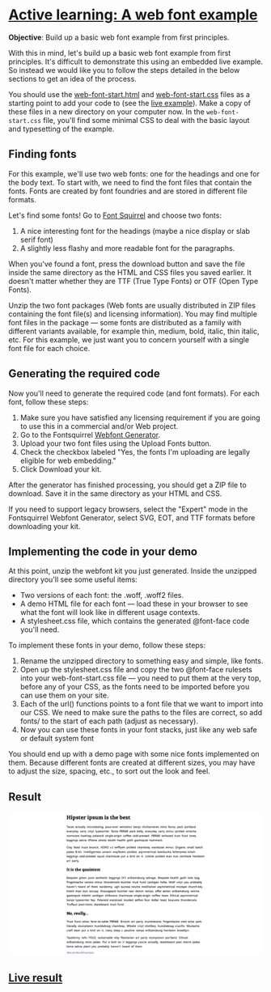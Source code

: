 # [Active learning: A web font example](https://developer.mozilla.org/en-US/docs/Learn/CSS/Styling_text/Web_fonts#active_learning_a_web_font_example)

__Objective__: Build up a basic web font example from first principles.

With this in mind, let's build up a basic web font example from first principles. It's difficult to demonstrate this using an embedded live example. So instead we would like you to follow the steps detailed in the below sections to get an idea of the process.

You should use the [web-font-start.html](https://github.com/mdn/learning-area/blob/main/css/styling-text/web-fonts/web-font-start.html) and [web-font-start.css](https://github.com/mdn/learning-area/blob/main/css/styling-text/web-fonts/web-font-start.css) files as a starting point to add your code to (see the [live example](https://mdn.github.io/learning-area/css/styling-text/web-fonts/web-font-start.html)). Make a copy of these files in a new directory on your computer now. In the `web-font-start.css` file, you'll find some minimal CSS to deal with the basic layout and typesetting of the example.

## Finding fonts

For this example, we'll use two web fonts: one for the headings and one for the body text. To start with, we need to find the font files that contain the fonts. Fonts are created by font foundries and are stored in different file formats.

Let's find some fonts! Go to [Font Squirrel](https://www.fontsquirrel.com/) and choose two fonts:

1. A nice interesting font for the headings (maybe a nice display or slab serif font)
2. A slightly less flashy and more readable font for the paragraphs.

When you've found a font, press the download button and save the file inside the same directory as the HTML and CSS files you saved earlier. It doesn't matter whether they are TTF (True Type Fonts) or OTF (Open Type Fonts).

Unzip the two font packages (Web fonts are usually distributed in ZIP files containing the font file(s) and licensing information). You may find multiple font files in the package — some fonts are distributed as a family with different variants available, for example thin, medium, bold, italic, thin italic, etc. For this example, we just want you to concern yourself with a single font file for each choice.

## Generating the required code

Now you'll need to generate the required code (and font formats). For each font, follow these steps:

1. Make sure you have satisfied any licensing requirement if you are going to use this in a commercial and/or Web project.
2. Go to the Fontsquirrel [Webfont Generator](https://www.fontsquirrel.com/tools/webfont-generator).
3. Upload your two font files using the Upload Fonts button.
4. Check the checkbox labeled "Yes, the fonts I'm uploading are legally eligible for web embedding."
5. Click Download your kit.

After the generator has finished processing, you should get a ZIP file to download. Save it in the same directory as your HTML and CSS.

If you need to support legacy browsers, select the "Expert" mode in the Fontsquirrel Webfont Generator, select SVG, EOT, and TTF formats before downloading your kit.

## Implementing the code in your demo

At this point, unzip the webfont kit you just generated. Inside the unzipped directory you'll see some useful items:

* Two versions of each font: the .woff, .woff2 files.
* A demo HTML file for each font — load these in your browser to see what the font will look like in different usage contexts.
* A stylesheet.css file, which contains the generated @font-face code you'll need.

To implement these fonts in your demo, follow these steps:

1. Rename the unzipped directory to something easy and simple, like fonts.
2. Open up the stylesheet.css file and copy the two @font-face rulesets into your web-font-start.css file — you need to put them at the very top, before any of your CSS, as the fonts need to be imported before you can use them on your site.
3. Each of the url() functions points to a font file that we want to import into our CSS. We need to make sure the paths to the files are correct, so add fonts/ to the start of each path (adjust as necessary).
4. Now you can use these fonts in your font stacks, just like any web safe or default system font

You should end up with a demo page with some nice fonts implemented on them. Because different fonts are created at different sizes, you may have to adjust the size, spacing, etc., to sort out the look and feel.

## Result

![Result](./imgs/result.png)

## [Live result](https://goodalex223.github.io/MDN/web_font_example/index.html)
